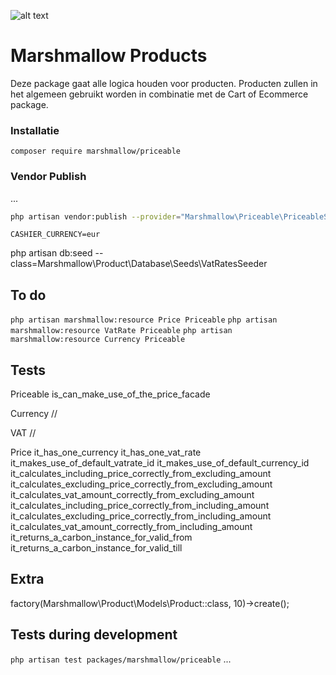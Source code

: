 ![alt text](https://cdn.marshmallow-office.com/media/images/logo/marshmallow.transparent.red.png "marshmallow.")

# Marshmallow Products
Deze package gaat alle logica houden voor producten. Producten zullen in het algemeen gebruikt worden in combinatie met de Cart of Ecommerce package.

### Installatie
```
composer require marshmallow/priceable
```

### Vendor Publish
...
```bash
php artisan vendor:publish --provider="Marshmallow\Priceable\PriceableServiceProvider" --tag="config" --force
```

```
CASHIER_CURRENCY=eur
```

php artisan db:seed --class=Marshmallow\\Product\\Database\\Seeds\\VatRatesSeeder

## To do
`php artisan marshmallow:resource Price Priceable`
`php artisan marshmallow:resource VatRate Priceable`
`php artisan marshmallow:resource Currency Priceable`

## Tests
Priceable
is_can_make_use_of_the_price_facade

Currency
//

VAT
//

Price
it_has_one_currency
it_has_one_vat_rate
it_makes_use_of_default_vatrate_id
it_makes_use_of_default_currency_id
it_calculates_including_price_correctly_from_excluding_amount
it_calculates_excluding_price_correctly_from_excluding_amount
it_calculates_vat_amount_correctly_from_excluding_amount
it_calculates_including_price_correctly_from_including_amount
it_calculates_excluding_price_correctly_from_including_amount
it_calculates_vat_amount_correctly_from_including_amount
it_returns_a_carbon_instance_for_valid_from
it_returns_a_carbon_instance_for_valid_till

## Extra
factory(Marshmallow\Product\Models\Product::class, 10)->create();

## Tests during development
`php artisan test packages/marshmallow/priceable`
...